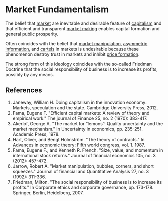 # Market Fundamentalism
The belief that [market](../market.md) are inevitable and desirable feature of [capitalism](capitalism.md) and that efficient and transparent [market making](../market-maker.md) enables capital formation and general public prosperity.

Often coincides with the belief that [market manipulation](../market-manipulation.md), [asymmetric information](../asymmetric-information.md), and [cartels](../cartel.md) in markets is undesirable because these phenomenon destroy trust in markets and inhibit [price formation](../price-formation.md).

The strong form of this ideology coincides with the so-called Friedman Doctrine that 
the social responsibility of business is to increase its profits, possibly by any means.

## References
1. Janeway, William H. Doing capitalism in the innovation economy: Markets, speculation and the state. Cambridge University Press, 2012.
1. Fama, Eugene F. "Efficient capital markets: A review of theory and empirical work." The journal of Finance 25, no. 2 (1970): 383-417.
1. Akerlof, George A. "The market for “lemons”: Quality uncertainty and the market mechanism." In Uncertainty in economics, pp. 235-251. Academic Press, 1978.
1. Hart, Oliver, and Bengt Holmström. "The theory of contracts." In Advances in economic theory: Fifth world congress, vol. 1. 1987.
1. Fama, Eugene F., and Kenneth R. French. "Size, value, and momentum in international stock returns." Journal of financial economics 105, no. 3 (2012): 457-472.
1. Jarrow, Robert A. "Market manipulation, bubbles, corners, and short squeezes." Journal of financial and Quantitative Analysis 27, no. 3 (1992): 311-336.
1. Friedman, Milton. "The social responsibility of business is to increase its profits." In Corporate ethics and corporate governance, pp. 173-178. Springer, Berlin, Heidelberg, 2007.